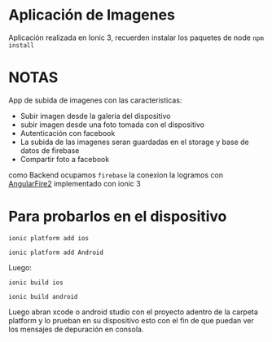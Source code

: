 # Aplicación de Imagenes

Aplicación realizada en Ionic 3, recuerden instalar los paquetes de node `npm install`

# NOTAS

App de subida de imagenes con las caracteristicas:

* Subir imagen desde la galeria del dispositivo
* subir imagen desde una foto tomada con el dispositivo
* Autenticación con facebook
* La subida de las imagenes seran guardadas en el storage y base de datos de firebase
* Compartir foto a facebook

como Backend ocupamos `firebase` la conexion la logramos con [AngularFire2](https://github.com/angular/angularfire2/blob/master/docs/ionic/v3.md) implementado con ionic 3



# Para probarlos en el dispositivo

`ionic platform add ios`

`ionic platform add Android`

Luego:

`ionic build ios`

`ionic build android`

Luego abran xcode o android studio con el proyecto adentro de la carpeta platform y lo prueban en su dispositivo
esto con el fin de que puedan ver los mensajes de depuración en consola.
